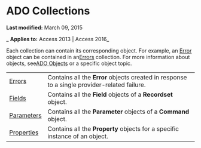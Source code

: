 
# ADO Collections

 **Last modified:** March 09, 2015

 _ **Applies to:** Access 2013 | Access 2016_

Each collection can contain its corresponding object. For example, an [Error](97e478bf-8b25-03a8-9358-abba5069cba3.md) object can be contained in an[Errors](76c234b8-7fec-11c5-275e-864d5d880ee7.md) collection. For more information about objects, see[ADO Objects](bebf4a80-8b6e-c43c-4138-897055cc60d3.md) or a specific object topic.


|||
|:-----|:-----|
|[Errors](76c234b8-7fec-11c5-275e-864d5d880ee7.md)|Contains all the  **Error** objects created in response to a single provider-related failure.|
|[Fields](029aa738-8726-54a6-1813-b152813948bc.md)|Contains all the  **Field** objects of a **Recordset** object.|
|[Parameters](554387c3-3572-5391-3b24-c7d3443844cd.md)|Contains all the  **Parameter** objects of a **Command** object.|
|[Properties](4d662790-1252-c930-e6f9-edf6a38636af.md)|Contains all the  **Property** objects for a specific instance of an object.|
